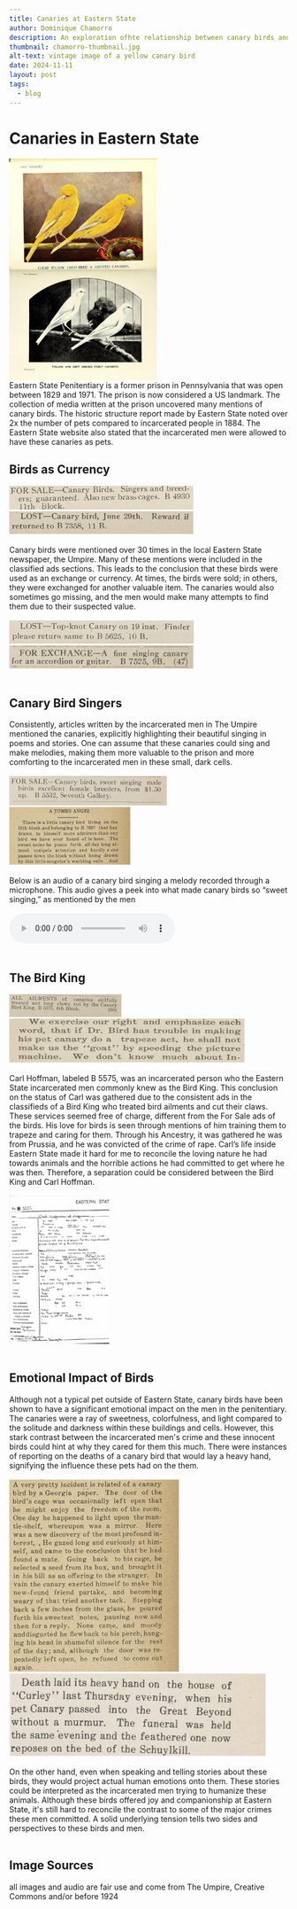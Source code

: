 ```yaml
---
title: Canaries at Eastern State
author: Dominique Chamorro
description: An exploration ofhte relationship between canary birds and the incarcerated men at the Eastern State Penitentiary as seen through The Umpire. An in depth look at the different publications and mentions of the birds written by the men of the prison.
thumbnail: chamorro-thumbnail.jpg
alt-text: vintage image of a yellow canary bird 
date: 2024-11-11
layout: post
tags:
  - blog
---
```

# Canaries in Eastern State
<img src="/assets/img/canary_bird_1.jpg" width="267" height="200" style="display:block">
<img src="/assets/img/black_canary.jpg"  width="267" height="201" style="display:block">
Eastern State Penitentiary is a former prison in Pennsylvania that was open between 1829 and 1971. The prison is now considered a US landmark. The collection of media written at the prison uncovered many mentions of canary birds. The historic structure report made by Eastern State noted over 2x the number of pets compared to incarcerated people in 1884. The Eastern State website also stated that the incarcerated men were allowed to have these canaries as pets. 

## Birds as Currency
<img src="/assets/img/forsale.jpeg" width="333" height="43">
<img src="/assets/img/lostcanary.jpeg"  width="333" height="41">
<br></br>
Canary birds were mentioned over 30 times in the local Eastern State newspaper, the Umpire. Many of these mentions were included in the classified ads sections. This leads to the conclusion that these birds were used as an exchange or currency. At times, the birds were sold; in others, they were exchanged for another valuable item. The canaries would also sometimes go missing, and the men would make many attempts to find them due to their suspected value.
<br></br>
<img src="/assets/img/lost2.jpeg" width="334" height="42">
<img src="/assets/img/forexchange.jpeg" width="333" height="42">
<br></br>

## Canary Bird Singers
Consistently, articles written by the incarcerated men in The Umpire mentioned the canaries, explicitly highlighting their beautiful singing in poems and stories. One can assume that these canaries could sing and make melodies, making them more valuable to the prison and more comforting to the incarcerated men in these small, dark cells.
<br></br>
<img src="/assets/img/forsalesinger.jpeg" width="285" height="53">
<img src="/assets/img/tombsangel.jpeg" width="219" height="104">
<br></br>
Below is an audio of a canary bird singing a melody recorded through a microphone. This audio gives a peek into what made canary birds so “sweet singing,” as mentioned by the men
<br></br>
<audio controls>
  <source src="assets/img/audiobird.ogg" type="audio/ogg">
  <source src="assets/img/audiobird.mp3" type="audio/mpeg">
Your browser does not support the audio element.
</audio>
<br></br>

## The Bird King
<img src="/assets/img/birdking1.jpeg" width="203" height="41">
<img src="/assets/img/birdking2.jpeg" width="427" height="79">
<br></br>
Carl Hoffman, labeled B 5575, was an incarcerated person who the Eastern State incarcerated men commonly knew as the Bird King. This conclusion on the status of Carl was gathered due to the consistent ads in the classifieds of a Bird King who treated bird ailments and cut their claws. These services seemed free of charge, different from the For Sale ads of the birds. His love for birds is seen through mentions of him training them to trapeze and caring for them. Through his Ancestry, it was gathered he was from Prussia, and he was convicted of the crime of rape. Carl’s life inside Eastern State made it hard for me to reconcile the loving nature he had towards animals and the horrible actions he had committed to get where he was then. Therefore, a separation could be considered between the Bird King and Carl Hoffman.
<br></br>
<img src="/assets/img/ancestry.jpeg" width="181" height="267">
<br></br>

## Emotional Impact of Birds
Although not a typical pet outside of Eastern State, canary birds have been shown to have a significant emotional impact on the men in the penitentiary. The canaries were a ray of sweetness, colorfulness, and light compared to the solitude and darkness within these buildings and cells. However, this stark contrast between the incarcerated men's crime and these innocent birds could hint at why they cared for them this much. There were instances of reporting on the deaths of a canary bird that would lay a heavy hand, signifying the influence these pets had on the them. 
<br></br>
<img src="/assets/img/canarystory.jpeg" width="307" height="347">
<img src="/assets/img/funeralbird.jpeg" width="464" height="149">
<br></br>
On the other hand, even when speaking and telling stories about these birds, they would project actual human emotions onto them. These stories could be interpreted as the incarcerated men trying to humanize these animals. Although these birds offered joy and companionship at Eastern State, it's still hard to reconcile the contrast to some of the major crimes these men committed. A solid underlying tension tells two sides and perspectives to these birds and men.
<br></br>

## Image Sources
all images and audio are fair use and come from The Umpire, Creative Commons and/or before 1924
